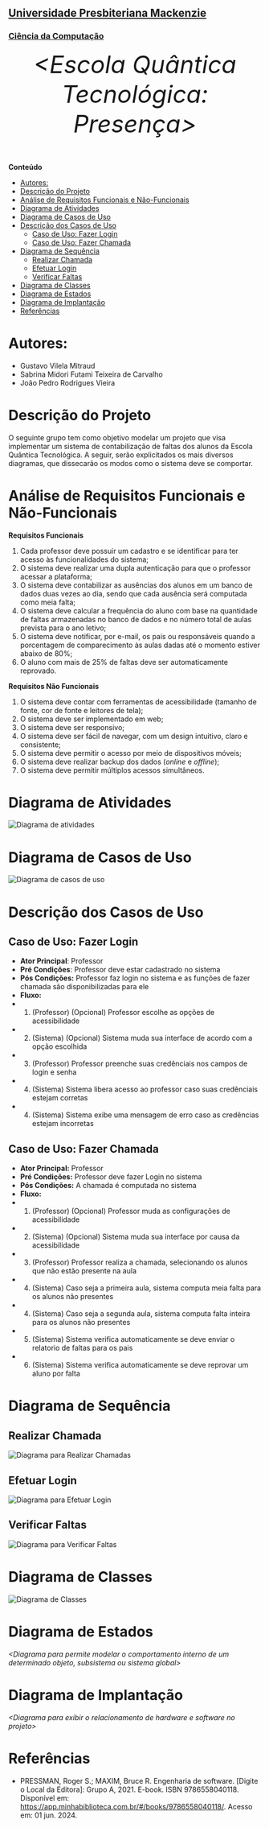 <h2><a href= "https://www.mackenzie.br">Universidade Presbiteriana Mackenzie</a></h2>
<h3><a href= "https://www.mackenzie.br/graduacao/sao-paulo-higienopolis/ciencia-da-computacao">Ciência da Computação</a></h3>


<font size="+12"><center>
*&lt;Escola Quântica Tecnológica: Presença&gt;*
</center></font>

**Conteúdo**

- [Autores:](#autores)
- [Descrição do Projeto](#descrição-do-projeto)
- [Análise de Requisitos Funcionais e Não-Funcionais](#análise-de-requisitos-funcionais-e-não-funcionais)
- [Diagrama de Atividades](#diagrama-de-atividades)
- [Diagrama de Casos de Uso](#diagrama-de-casos-de-uso)
- [Descrição dos Casos de Uso](#descrição-dos-casos-de-uso)
  - [Caso de Uso: Fazer Login](#caso-de-uso-fazer-login)
  - [Caso de Uso: Fazer Chamada](#caso-de-uso-fazer-chamada)
- [Diagrama de Sequência](#diagrama-de-sequência)
  - [Realizar Chamada](#realizar-chamada)
  - [Efetuar Login](#efetuar-login)
  - [Verificar Faltas](#verificar-faltas)
- [Diagrama de Classes](#diagrama-de-classes)
- [Diagrama de Estados](#diagrama-de-estados)
- [Diagrama de Implantação](#diagrama-de-implantação)
- [Referências](#referências)


# Autores:

* Gustavo Vilela Mitraud
* Sabrina Midori Futami Teixeira de Carvalho
* João Pedro Rodrigues Vieira 


# Descrição do Projeto

O seguinte grupo tem como objetivo modelar um projeto que visa implementar um sistema de contabilização de faltas dos alunos da Escola Quântica Tecnológica. A seguir, serão explicitados os mais diversos diagramas, que dissecarão os modos como o sistema deve se comportar.

# Análise de Requisitos Funcionais e Não-Funcionais
**Requisitos Funcionais**
1. Cada professor deve possuir um cadastro e se identificar para ter acesso às funcionalidades do sistema;
2. O sistema deve realizar uma dupla autenticação para que o professor acessar a plataforma;
3. O sistema deve contabilizar as ausências dos alunos em um banco de dados duas vezes ao dia, sendo que cada ausência será computada como meia falta;
4. O sistema deve calcular a frequência do aluno com base na quantidade de faltas armazenadas no banco de dados e no número total de aulas prevista para o ano letivo;
5. O sistema deve notificar, por e-mail, os pais ou responsáveis quando a porcentagem de comparecimento às aulas dadas até o momento estiver abaixo de 80%;
6. O aluno com mais de 25% de faltas deve ser automaticamente reprovado.

**Requisitos Não Funcionais**
1. O sistema deve contar com ferramentas de acessibilidade (tamanho de fonte, cor de fonte e leitores de tela);
2. O sistema deve ser implementado em web;
3. O sistema deve ser responsivo;
4. O sistema deve ser fácil de navegar, com um design intuitivo, claro e consistente;
5. O sistema deve permitir o acesso por meio de dispositivos móveis;
6. O sistema deve realizar backup dos dados (*online* e *offline*);
7. O sistema deve permitir múltiplos acessos simultâneos.
# Diagrama de Atividades

![Diagrama de atividades](/src/diagrama_de_atividades.jpeg)

# Diagrama de Casos de Uso

![Diagrama de casos de uso](/src/casos-de-uso.png)

# Descrição dos Casos de Uso

## Caso de Uso: Fazer Login 
- **Ator Principal**: Professor 
- **Pré Condições**: Professor deve estar cadastrado no sistema 
- **Pós Condições:** Professor faz login no sistema e as funções de fazer chamada são disponibilizadas para ele 
- **Fluxo:**
- 1. (Professor) (Opcional) Professor escolhe as opções de acessibilidade
- 2. (Sistema) (Opcional) Sistema muda sua interface de acordo com a opção escolhida 
- 3. (Professor) Professor preenche suas credênciais nos campos de login e senha
- 4. (Sistema) Sistema libera acesso ao professor caso suas credênciais estejam corretas 
- 4. (Sistema) Sistema exibe uma mensagem de erro caso as credências estejam incorretas 

## Caso de Uso: Fazer Chamada 
- **Ator Principal:** Professor 
- **Pré Condições:** Professor deve fazer Login no sistema  
- **Pós Condições:** A chamada é computada no sistema 
- **Fluxo:** 
- 1. (Professor) (Opcional) Professor muda as configurações de acessibilidade 
- 2. (Sistema) (Opcional) Sistema muda sua interface por causa da acessibilidade 
- 3. (Professor) Professor realiza a chamada, selecionando os alunos que não estão presente na aula 
- 4. (Sistema) Caso seja a primeira aula, sistema computa meia falta para os alunos não presentes 
- 4. (Sistema) Caso seja a segunda aula, sistema computa falta inteira para os alunos não presentes 
- 5. (Sistema) Sistema verifica automaticamente se deve enviar o relatorio de faltas para os pais 
- 6. (Sistema) Sistema verifica automaticamente se deve reprovar um aluno por falta 

# Diagrama de Sequência

## Realizar Chamada

![Diagrama para Realizar Chamadas](../src/realizarChamada.png)

## Efetuar Login

![Diagrama para Efetuar Login](../src/efetuarLogin.png)

## Verificar Faltas

![Diagrama para Verificar Faltas](../src/verificarFaltas.png)

# Diagrama de Classes

![Diagrama de Classes](../src/classDiagram.png)

# Diagrama de Estados

*&lt;Diagrama para permite modelar o comportamento interno de um determinado objeto, subsistema ou sistema global&gt;*

# Diagrama de Implantação

*&lt;Diagrama para exibir o relacionamento de hardware e software no projeto&gt;*

# Referências

- PRESSMAN, Roger S.; MAXIM, Bruce R. Engenharia de software. [Digite o Local da Editora]: Grupo A, 2021. E-book. ISBN 9786558040118. Disponível em: https://app.minhabiblioteca.com.br/#/books/9786558040118/. Acesso em: 01 jun. 2024.
